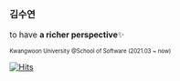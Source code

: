 ### 김수연

to have **a richer perspective**✨

<sub><sup>Kwangwoon University @School of Software (2021.03 ~ now)</sup></sub>  

[![Hits](https://hits.seeyoufarm.com/api/count/incr/badge.svg?url=https%3A%2F%2Fgithub.com%2Fkimsuyeon0916&count_bg=%23F38BC5&title_bg=%23555555&icon=&icon_color=%23E7E7E7&title=hits&edge_flat=false)](https://hits.seeyoufarm.com)
